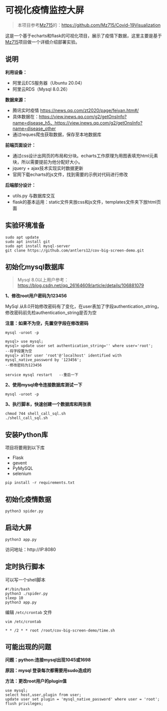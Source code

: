 # 可视化疫情监控大屏

> 本项目参考[Mz715](https://github.com/Mz715)的：https://github.com/Mz715/Covid-19Visualization

这是一个基于echarts和flask的可视化项目，展示了疫情下数据，这里主要是基于[Mz715](https://github.com/Mz715)项目做一个详细介绍部署实验。

## 说明

**利用设备：**

- 阿里云ECS服务器（Ubuntu 20.04）
- 阿里云RDS（Mysql 8.0.26）

**数据来源：**

- 腾讯实时疫情 https://news.qq.com/zt2020/page/feiyan.htm#/
- 具体数据在：https://view.inews.qq.com/g2/getOnsInfo?name=disease_h5、https://view.inews.qq.com/g2/getOnsInfo?name=disease_other
- 通过reques爬虫获取数据，保存至本地数据库

**前端页面设计：**

- 通过css设计出网页的布局和分块。echarts工作原理为用图表填充html元素块，所以需要提前为他分配好大小。
- jquery + ajax技术实现实时数据更新
- 官网下载echarts的js文件，找到需要的示例对代码进行修改

**后端部分设计：**

- utils.py 与数据库交互
- flask的基本运用：static文件夹放css和js文件，templates文件夹下放html页面

## 实验环境准备

```
sudo apt update
sudo apt install git
sudo apt install mysql-server
git clone https://github.com/antlers12/cov-big-screen-demo.git
```

## 初始化mysql数据库

> Mysql 8.0以上用户参考：https://blog.csdn.net/qq_26164609/article/details/106881079

**1、修改root用户密码为123456**

MySql 从8.0开始修改密码有了变化，在user表加了字段authentication_string，修改密码前先检authentication_string是否为空

**注意：如果不为空，先置空字段在修改密码**

```
mysql -uroot -p

mysql> use mysql; 
mysql> update user set authentication_string='' where user='root';      --将字段置为空
mysql> alter user 'root'@'localhost' identified with mysql_native_password by '123456';     
--修改密码为123456

service mysql restart	--重启一下
```

**2、使用mysql命令连接数据库测试一下**

```
mysql -uroot -p
```

**3、执行脚本，快速创建一个数据库和两张表**

```
chmod 744 shell_call_sql.sh
./shell_call_sql.sh
```

## 安装Python库

项目将要用到以下库

- Flask
- gevent
- PyMySQL
- selenium

```
pip install -r requirements.txt
```

## 初始化疫情数据

```
python3 spider.py
```

## 启动大屏

```
python3 app.py
```

访问地址：http://IP:8080

## 定时执行脚本

可以写一个shell脚本

```
#!/bin/bash
python3 ./spider.py
sleep 10
python3 app.py
```

编辑 `/etc/crontab` 文件

```
vim /etc/crontab

* * /2 * * root /root/cov-big-screen-demo/time.sh
```

## 可能出现的问题

**问题：python:连接mysql出现1045或1698**

**原因：mysql 登录每次都需要用sudo造成的**

**方法：更改root用户的plugin值**

```
use mysql;
select host,user,plugin from user;
update user set plugin = 'mysql_native_password' where user = 'root';
flush privileges;
```
